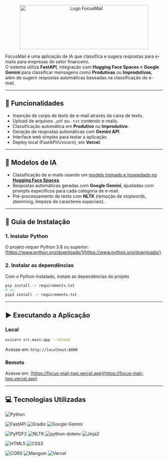 <p align="center">
  <a href="https://focus-mail-two.vercel.app"><img width="411" height="141" alt="Logo FocusMail" src="https://github.com/user-attachments/assets/881c1ffc-9ff4-4028-a4a1-ce222b7d0414" /></a>
</p>

FocusMail é uma aplicação de IA que classifica e sugera respostas para e-mails para empresas do setor financeiro.  
O sistema utiliza **FastAPI**, integração com **Hugging Face Spaces** e **Google Gemini** para classificar mensagens como **Produtivas** ou **Improdutivas**, além de sugerir respostas automáticas baseadas na classificação do e-mail.

---

## 🚀 Funcionalidades
- Inserção de corpo de texto de e-mail através da caixa de texto.
- Upload de arquivos `.pdf` ou `.txt` contendo e-mails.
- Classificação automática em **Produtivo** ou **Improdutivo**.
- Geração de respostas automáticas com **Gemini API**.
- Interface web simples para testar a aplicação.
- Deploy local (FastAPI/Uvicorn), em **Vercel**.

---

## 🤖 Modelos de IA

- Classificação de e-mails usando um [modelo treinado e hospedado no **Hugging Face Spaces**](https://huggingface.co/spaces/lucsaa/FocusMail).
- Respostas automáticas geradas com **Google Gemini**, ajustadas com prompts específicos para cada categoria de e-mail.
- Pré-processamento de texto com **NLTK** (remoção de stopwords, stemming, limpeza de caracteres especiais).

---

## 🔧 Guia de Instalação

### 1. Instalar Python

O projeto requer Python 3.8 ou superior: [https://www.python.org/downloads/](https://www.python.org/downloads/)

### 2. Instalar as dependências

Com o Python instalado, instale as dependências do projeto

```bash
pip install -r requirements.txt
# ou
pip3 install -r requirements.txt
```

---

## ▶️ Executando a Aplicação

### Local

```bash
uvicorn src.main:app --reload
```

Acesse em: ```http://localhost:8000```

### Remoto

Acesse em: [https://focus-mail-two.vercel.app](https://focus-mail-two.vercel.app)

---

## 💻 Tecnologias Utilizadas

<!-- Linguagem -->
![Python](https://img.shields.io/badge/Python-3776AB?style=for-the-badge&logo=python&logoColor=white)

<!-- Frameworks e APIs -->
![FastAPI](https://img.shields.io/badge/FastAPI-005571?style=for-the-badge&logo=fastapi)
![Gradio](https://img.shields.io/badge/Gradio-FF6C37?style=for-the-badge&logo=gradio&logoColor=white)
![Google Gemini](https://img.shields.io/badge/Google%20Gemini-4285F4?style=for-the-badge&logo=google&logoColor=white)

<!-- Bibliotecas Python -->
![PyPDF2](https://img.shields.io/badge/PyPDF2-4B8BBE?style=for-the-badge&logo=python&logoColor=white)
![NLTK](https://img.shields.io/badge/NLTK-FF6F61?style=for-the-badge&logo=python&logoColor=white)
![python-dotenv](https://img.shields.io/badge/dotenv-2D6A4F?style=for-the-badge&logo=python&logoColor=white)
![Jinja2](https://img.shields.io/badge/Jinja2-B41717?style=for-the-badge&logo=jinja&logoColor=white)

<!-- Frontend -->
![HTML5](https://img.shields.io/badge/HTML5-E34F26?style=for-the-badge&logo=html5&logoColor=white)
![CSS3](https://img.shields.io/badge/CSS3-1572B6?style=for-the-badge&logo=css3&logoColor=white)

<!-- Middleware e Deploy -->
![CORS](https://img.shields.io/badge/CORS-4B0082?style=for-the-badge)
![Mangum](https://img.shields.io/badge/Mangum-2C3E50?style=for-the-badge)
![Vercel](https://img.shields.io/badge/Vercel-000000?style=for-the-badge&logo=vercel&logoColor=white)
